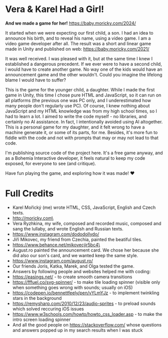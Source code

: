# Vera & Karel Had a Girl!
__And we made a game for her!__
https://baby.moricky.com/2024/

It started when we were expecting our first child, a son. I had an idea to announce his birth, and to reveal his name, using a video game. I am a video game developer after all. The result was a short and linear game made in Unity and published on web: https://baby.moricky.com/2021/

It was well received. I was pleased with it, but at the same time I knew I established a dangerous precedent. If we ever were to have a second child, I would have to create another game. No way one of the kids would have an announcement game and the other wouldn't. Could you imagine the lifelong blame I would have to suffer?

This is the game for the younger child, a daughter. While I made the first game in Unity, this time I chose pure HTML and JavaScript, so it can run on all platforms (the previous one was PC only, and I underestimated how many people don't regularly use PC). Of course, I knew nothing about JavaScript and my HTML knowledge was from my high school times, so I had to learn a lot. I aimed to write the code myself - no libraries, and certainly no AI assistance. In fact, I intentionally avoided using AI altogether. This is a personal game for my daughter, and it felt wrong to have a machine generate it, or some of its parts, for me. Besides, it's more fun to fiddle with the code and not with prompts that may or may not lead to that code.

I'm publishing source code of the project here. It's a free game anyway, and as a Bohemia Interactive developer, it feels natural to keep my code exposed, for everyone to see (and critique).

Have fun playing the game, and exploring how it was made! ♥

# Full Credits
- Karel Mořický (me) wrote HTML, CSS, JavaScript, English and Czech texts.
 - http://moricky.com\
- Vera Ryzhkina, my wife, composed and recorded music, composed and sang the lullaby, and wrote English and Russian texts.
 - https://www.instagram.com/dododollydo/
- Jiří Mikovec, my friend from Czechia, painted the beatiful tiles.
 - https://www.behance.net/mikovecjir5bc4\
- August.ro painted the announcement card. We chose her because she did also our son's card, and we wanted keep the same style.
 - https://www.instagram.com/august.ro/
- Our friends Joris, Katka, Marek, and Olga tested the game.
- Answers by following people and websites helped me with coding:
 - https://easings.net/ - to create smooth camera transitions
 - https://fffuel.co/svg-spinner/ - to make tile loading spinner (visible only when something goes wrong with sounds; usually on iOS)
 - https://codepen.io/bennettfeely/pen/vYLmYJz - to implement twinkling stars in the background
 - https://remysharp.com/2010/12/23/audio-sprites - to preload sounds which solved reccuring iOS issues
 - https://www.w3schools.com/howto/howto_css_loader.asp - to make the intro screen loading spinner
 - And all the good people on https://stackoverflow.com/ whose questions and answers popped up in my search results when I was stuck